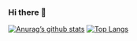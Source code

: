 ### Hi there 👋

[![Anurag’s github stats](https://github-readme-stats.vercel.app/api?username=OnurYenidogan)](https://github.com/OnurYenidogan) [![Top Langs](https://github-readme-stats.vercel.app/api/top-langs/?username=OnurYenidogan&layout=compact)](https://github.com/OnurYenidogan)


<!--
**OnurYenidogan/OnurYenidogan** is a ✨ _special_ ✨ repository because its `README.md` (this file) appears on your GitHub profile.

Here are some ideas to get you started:

- 🔭 I’m currently working on ...
- 🌱 I’m currently learning ...
- 👯 I’m looking to collaborate on ...
- 🤔 I’m looking for help with ...
- 💬 Ask me about ...
- 📫 How to reach me: ...
- 😄 Pronouns: ...
- ⚡ Fun fact: ...
-->
